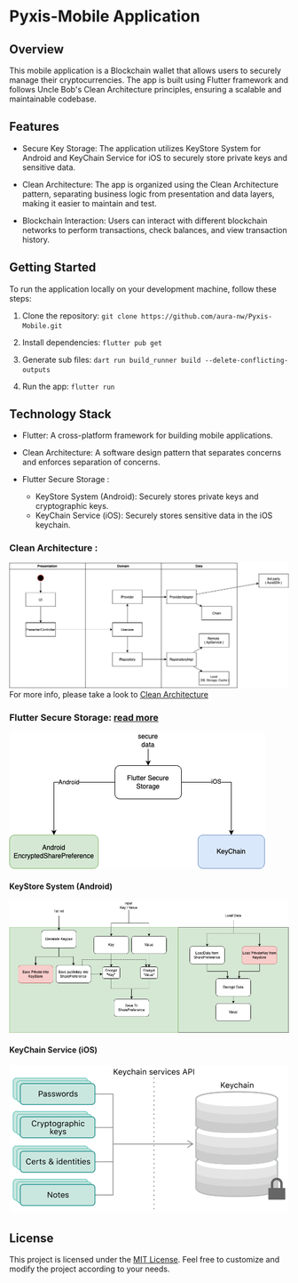 # Pyxis-Mobile Application

## Overview

This mobile application is a Blockchain wallet that allows users to securely manage their cryptocurrencies. The app is built using Flutter framework and follows Uncle Bob's Clean Architecture principles, ensuring a scalable and maintainable codebase.

## Features

- Secure Key Storage: The application utilizes KeyStore System for Android and KeyChain Service for iOS to securely store private keys and sensitive data.

- Clean Architecture: The app is organized using the Clean Architecture pattern, separating business logic from presentation and data layers, making it easier to maintain and test.

- Blockchain Interaction: Users can interact with different blockchain networks to perform transactions, check balances, and view transaction history.

## Getting Started

To run the application locally on your development machine, follow these steps:

1. Clone the repository: `git clone https://github.com/aura-nw/Pyxis-Mobile.git`

2. Install dependencies: `flutter pub get`

3. Generate sub files: `dart run build_runner build --delete-conflicting-outputs`

4. Run the app: `flutter run`

## Technology Stack

- Flutter: A cross-platform framework for building mobile applications.

- Clean Architecture: A software design pattern that separates concerns and enforces separation of concerns.
  
- Flutter Secure Storage :
    - KeyStore System (Android): Securely stores private keys and cryptographic keys.
    - KeyChain Service (iOS): Securely stores sensitive data in the iOS keychain.


### Clean Architecture :
![image](docs/images/CleanArchitechture.png)
For more info, please take a look to [Clean Architecture](https://blog.cleancoder.com/uncle-bob/2012/08/13/the-clean-architecture.html)

### Flutter Secure Storage: [read more](https://pub.dev/packages/flutter_secure_storage)
![image](docs/images/flutter_storage.png)

#### KeyStore System (Android)
![image](docs/images/Android_KeyStore_system.png)

#### KeyChain Service (iOS)
![image](docs/images/iOS_Keychain_service.png)

## License

This project is licensed under the [MIT License](./LICENSE). Feel free to customize and modify the project according to your needs.
